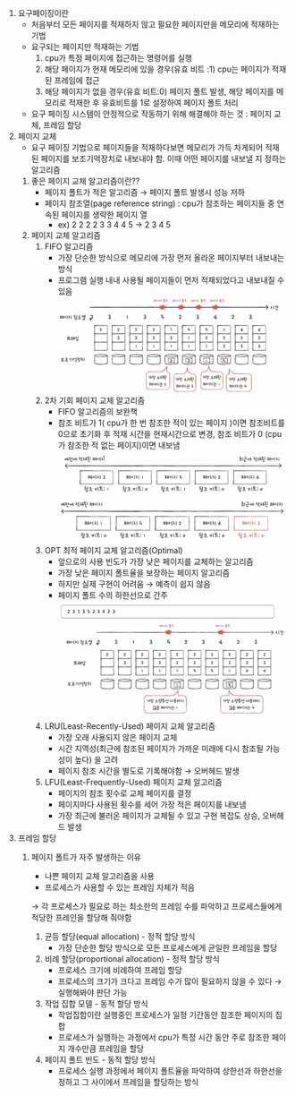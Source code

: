 1. 요구페이징이란
    - 처음부터 모든 페이지를 적재하지 않고 필요한 페이지만을 메모리에 적재하는 기법
    - 요구되는 페이지만 적재하는 기법
        1. cpu가 특정 페이지에 접근하는 명령어를 실행
        2. 해당 페이지가 현재 메모리에 있을 경우(유효 비트 :1) cpu는 페이지가 적재된 프레임에 접근
        3. 해당 페이지가 없을 경우(유효 비트:0) 페이지 폴트 발생, 해당 페이지를 메모리로 적재한 후 유효비트를 1로 설정하여 페이지 폴트 처리
    - 요구 페이징 시스템이 안정적으로 작동하기 위해 해결해야 하는 것 : 페이지 교체, 프레임 할당
1. 페이지 교체
    - 요구 페이징 기법으로 페이지들을 적재하다보면 메모리가 가득 차게되어 적재된 페이지를 보조기억장치로 내보내야 함. 이때 어떤 페이지를 내보낼 지 정하는 알고리즘
    1. 좋은 페이지 교체 알고리즘이란??
        - 페이지 폴트가 적은 알고리즘 → 페이지 폴트 발생시 성능 저하
        - 페이지 참조열(page reference string) : cpu가 참조하는 페이지들 중 연속된 페이지를 생략한 페이지 열
            - ex) 2 2 2 2 3 3 4 4 5  → 2 3 4 5
    2. 페이지 교체 알고리즘
        1. FIFO 알고리즘
            - 가장 단순한 방식으로 메모리에 가장  먼저 올라온 페이지부터 내보내는 방식
            - 프로그램 실행 내내 사용될 페이지들이 먼저 적재되었다고 내보내질 수 있음
           ![img_6.png](img%2Fimg_6.png)
       2. 2차 기회 페이지 교체 알고리즘
          - FIFO 알고리즘의 보완책
          - 참조 비트가 1( cpu가 한 번 참조한 적이 있는 페이지 )이면 참조비트를 0으로 초기화 후 적재 시간을 현재시간으로 변경, 참조 비트가 0 (cpu가 참조한 적 없는 페이지)이면 내보냄
          ![img_7.png](img%2Fimg_7.png)
          ![img_8.png](img%2Fimg_8.png)
       3. OPT 최적 페이지 교체 알고리즘(Optimal)
          - 앞으로의 사용 빈도가 가장 낮은 페이지를 교체하는 알고리즘
          - 가장 낮은 페이지 폴트율을 보장하는 페이지 알고리즘
          - 하지만 실제 구현이 어려움 → 예측이 쉽지 않음
          - 페이지 폴트 수의 하한선으로 간주
          ![img_9.png](img%2Fimg_9.png)
       4. LRU(Least-Recently-Used) 페이지 교체 알고리즘
          - 가장 오래 사용되지 않은 페이지 교체
          - 시간 지역성(최근에 참조된 페이지가 가까운 미래에 다시 참조될 가능성이 높다) 을 고려
          - 페이지 참조 시간을 별도로 기록해야함 → 오버헤드 발생
       5. LFU(Least-Frequently-Used) 페이지 교체 알고리즘
           - 페이지의 참조 횟수로 교체 페이지를 결정
           - 페이지마다 사용된 횟수를 세어 가장 적은 페이지를 내보냄
           - 가장 최근에 불러온 페이지가 교체될 수 있고 구현 복잡도 상승, 오버헤드 발생
1. 프레임 할당
    1. 페이지 폴트가 자주 발생하는 이유
        - 나쁜 페이지 교체 알고리즘을 사용
        - 프로세스가 사용할 수 있는 프레임 자체가 적음

       → 각 프로세스가 필요로 하는 최소한의 프레임 수를 파악하고 프로세스들에게 적당한 프레인을 할당해 줘야함

       1. 균등 할당(equal allocation) - 정적 할당 방식
           - 가장 단순한 할당 방식으로 모든 프로세스에게 균일한 프레임을 할당
       2. 비례 할당(proportional allocation) - 정적 할당 방식
          - 프로세스 크기에 비례하여 프레임 할당
          - 프로세스의 크기가 크다고 프레임 수가 많이 필요하지 않을 수 있다 → 실행해봐야 판단 가능
       3. 작업 집합 모델 - 동적 할당 방식
          - 작업집합이란 실행중인 프로세스가 일정 기간동안 참조한 페이지의 집합
          - 프로세스가 실행하는 과정에서 cpu가 특정 시간 동안 주로 참조한 페이지 개수만큼 프레임을 할당
       4. 페이지 폴트 빈도 - 동적 할당 방식
          - 프로세스 실행 과정에서 페이지 폴트율을 파악하여 상한선과 하한선을 정하고 그 사이에서 프레임을 할당하는 방식       